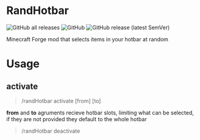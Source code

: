 # RandHotbar

![GitHub all releases](https://img.shields.io/github/downloads/esWhistler/RandHotbar/total)
![GitHub](https://img.shields.io/github/license/esWhistler/RandHotbar)
![GitHub release (latest SemVer)](https://img.shields.io/github/v/release/esWhistler/RandHotbar)

Minecraft Forge mod that selects items in your hotbar at random

# Usage

## activate

> /randHotbar activate [from] [to]

**from** and **to** agruments recieve hotbar slots, limiting what can be selected, if they are not provided they default to the whole hotbar

> /randHotbar deactivate
